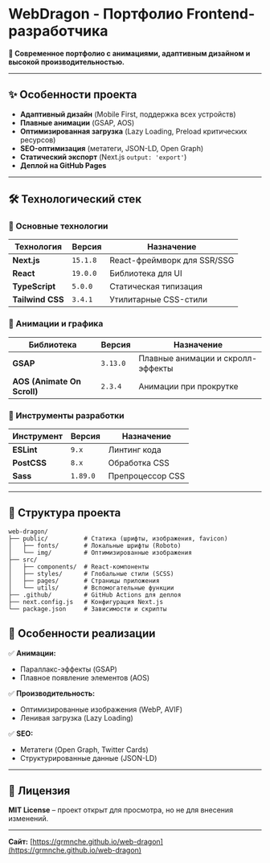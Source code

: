 # **WebDragon - Портфолио Frontend-разработчика**  

**🚀 Современное портфолио с анимациями, адаптивным дизайном и высокой производительностью.**  

---

## **✨ Особенности проекта**  
- **Адаптивный дизайн** (Mobile First, поддержка всех устройств)  
- **Плавные анимации** (GSAP, AOS)  
- **Оптимизированная загрузка** (Lazy Loading, Preload критических ресурсов)  
- **SEO-оптимизация** (метатеги, JSON-LD, Open Graph)  
- **Статический экспорт** (Next.js `output: 'export'`)  
- **Деплой на GitHub Pages**  

---

## **🛠 Технологический стек**  

### **📌 Основные технологии**  
| Технология | Версия | Назначение |  
|------------|--------|------------|  
| **Next.js** | `15.1.8` | React-фреймворк для SSR/SSG |  
| **React** | `19.0.0` | Библиотека для UI |  
| **TypeScript** | `5.0.0` | Статическая типизация |  
| **Tailwind CSS** | `3.4.1` | Утилитарные CSS-стили |  

### **🎨 Анимации и графика**  
| Библиотека | Версия | Назначение |  
|------------|--------|------------|  
| **GSAP** | `3.13.0` | Плавные анимации и скролл-эффекты |  
| **AOS (Animate On Scroll)** | `2.3.4` | Анимации при прокрутке |  

### **🔧 Инструменты разработки**  
| Инструмент | Версия | Назначение |  
|------------|--------|------------|  
| **ESLint** | `9.x` | Линтинг кода |  
| **PostCSS** | `8.x` | Обработка CSS |  
| **Sass** | `1.89.0` | Препроцессор CSS |  

---

## **📂 Структура проекта**  
```
web-dragon/
├── public/          # Статика (шрифты, изображения, favicon)
│   ├── fonts/       # Локальные шрифты (Roboto)
│   └── img/         # Оптимизированные изображения
├── src/
│   ├── components/  # React-компоненты
│   ├── styles/      # Глобальные стили (SCSS)
│   ├── pages/       # Страницы приложения
│   └── utils/       # Вспомогательные функции
├── .github/         # GitHub Actions для деплоя
├── next.config.js   # Конфигурация Next.js
└── package.json     # Зависимости и скрипты
```

## **📌 Особенности реализации**  
✅ **Анимации:**  
- Параллакс-эффекты (GSAP)  
- Плавное появление элементов (AOS)  

✅ **Производительность:**  
- Оптимизированные изображения (WebP, AVIF)  
- Ленивая загрузка (Lazy Loading)  

✅ **SEO:**  
- Метатеги (Open Graph, Twitter Cards)  
- Структурированные данные (JSON-LD)  

---

## **📜 Лицензия**  
**MIT License** – проект открыт для просмотра, но не для внесения изменений.  

---

**Сайт:** [https://grmnche.github.io/web-dragon](https://grmnche.github.io/web-dragon)  
